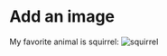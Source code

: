 # Add an image
My favorite animal is squirrel:
![squirrel](https://storage.googleapis.com/petsmao-images/images/2017/10/c01533bbc77097b0.jpg)
